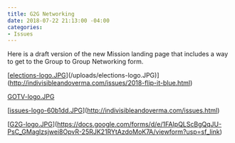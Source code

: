 ```yaml
---
title: G2G Networking
date: 2018-07-22 21:13:00 -04:00
categories:
- Issues
---
```


Here is a draft version of the new Mission landing page that includes a way to get to the Group to Group Networking form.

[[elections-logo.JPG](/uploads/elections-logo.JPG)](/uploads/elections-logo.JPG)](http://indivisibleandoverma.com/issues/2018-flip-it-blue.html)

[GOTV-logo.JPG](/uploads/GOTV-logo.JPG)

[[issues-logo-60b1dd.JPG](/uploads/issues-logo-60b1dd.JPG)](http://indivisibleandoverma.com/issues.html)

[[G2G-logo.JPG](/uploads/G2G-logo.JPG)](https://docs.google.com/forms/d/e/1FAIpQLScBgQqJU-PsC_GMaglzsjwei8OpvR-25RJK21RYtAzdoMoK7A/viewform?usp=sf_link)